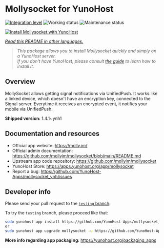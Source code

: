 <!--
N.B.: This README was automatically generated by <https://github.com/YunoHost/apps/tree/master/tools/readme_generator>
It shall NOT be edited by hand.
-->

# Mollysocket for YunoHost

[![Integration level](https://apps.yunohost.org/badge/integration/mollysocket)](https://ci-apps.yunohost.org/ci/apps/mollysocket/)
![Working status](https://apps.yunohost.org/badge/state/mollysocket)
![Maintenance status](https://apps.yunohost.org/badge/maintained/mollysocket)

[![Install Mollysocket with YunoHost](https://install-app.yunohost.org/install-with-yunohost.svg)](https://install-app.yunohost.org/?app=mollysocket)

*[Read this README in other languages.](./ALL_README.md)*

> *This package allows you to install Mollysocket quickly and simply on a YunoHost server.*  
> *If you don't have YunoHost, please consult [the guide](https://yunohost.org/install) to learn how to install it.*

## Overview

MollySocket allows getting signal notifications via UnifiedPush. It works like a linked device, which doesn't have an encryption key, connected to the Signal server. Everytime it receives an encrypted event, it notifies your mobile via UnifiedPush.


**Shipped version:** 1.4.1~ynh1
## Documentation and resources

- Official app website: <https://molly.im/>
- Official admin documentation: <https://github.com/mollyim/mollysocket/blob/main/README.md>
- Upstream app code repository: <https://github.com/mollyim/mollysocket>
- YunoHost Store: <https://apps.yunohost.org/app/mollysocket>
- Report a bug: <https://github.com/YunoHost-Apps/mollysocket_ynh/issues>

## Developer info

Please send your pull request to the [`testing` branch](https://github.com/YunoHost-Apps/mollysocket_ynh/tree/testing).

To try the `testing` branch, please proceed like that:

```bash
sudo yunohost app install https://github.com/YunoHost-Apps/mollysocket_ynh/tree/testing --debug
or
sudo yunohost app upgrade mollysocket -u https://github.com/YunoHost-Apps/mollysocket_ynh/tree/testing --debug
```

**More info regarding app packaging:** <https://yunohost.org/packaging_apps>
